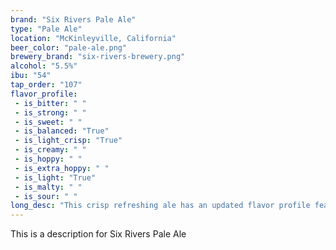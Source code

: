 ```yaml
---
brand: "Six Rivers Pale Ale"
type: "Pale Ale"
location: "McKinleyville, California"
beer_color: "pale-ale.png"
brewery_brand: "six-rivers-brewery.png"
alcohol: "5.5%"
ibu: "54"
tap_order: "107"
flavor_profile:
 - is_bitter: " "
 - is_strong: " "
 - is_sweet: " "
 - is_balanced: "True"
 - is_light_crisp: "True"
 - is_creamy: " "
 - is_hoppy: " "
 - is_extra_hoppy: " "
 - is_light: "True"
 - is_malty: " "
 - is_sour: " "
long_desc: "This crisp refreshing ale has an updated flavor profile featuring Citra hops. Brilliantly golden in color and highly aromatic, this light ale a perfect go to for any occasion."
---
```


This is a description for Six Rivers Pale Ale